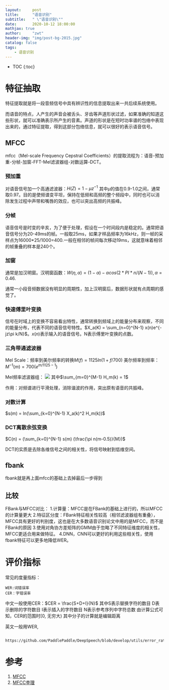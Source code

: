 ```yaml
---
layout:     post
title:      "语音识别"
subtitle:   " \"语音识别\""
date:       2020-10-12 18:00:00
mathjax: true
author:     "zwt"
header-img: "img/post-bg-2015.jpg"
catalog: false
tags:
    - 语音识别
---
```

* TOC
{:toc}

# 特征抽取

特征提取就是将一段音频信号中具有辨识性的信息提取出来一共后续系统使用。

而语音的特点，人产生的声音会被舌头、牙齿等声道形状过滤，如果准确的知道这些形状，就可以准确表示所产生的音素。声道的形状是在短时功率谱的包络中表现出来的，通过特征提取，得到这部分包络信息，就可以很好的表示语音信号。

## MFCC

mfcc（Mel-scale Frequency Cepstral Coefficients）的提取流程为：语音-预加重-分帧-加窗-FFT-Mel滤波器组-对数运算-DCT。

### 预加重

对语音信号加一个高通滤波器：$H(Z) = 1 - \mu z^{-1}$
其中$\mu$的值在0.9-1.0之间，通常取0.97。目的是使频谱变平坦，保持在低频和高频的整个频段中，同时也可以消除发生过程中声带和嘴唇的效应，也可以突出高频的共振峰。

### 分帧

语音信号是时变的辛亥，为了便于处理，假设在一个时间段内是稳定的。通常把语音信号分为20-49ms的帧。一般取25ms，如果才样品频率为16kHz，则一帧的采样点为16000*25/1000=400.一般在相邻的帧间每次移动19ms，这就意味着相邻的帧重叠的样本是240个。

### 加窗

通常是加汉明窗。汉明窗函数：$W(\eta , \alpha) = (1 - \alpha) - \alpha cos(2*PI*n/(N-1)) , \alpha = 0.46$.

通常一小段音频数据没有明显的周期性，加上汉明窗后，数据形状就有点周期的感觉了。

### 快速傅里叶变换

信号在时域上的变换不容易看出特性，通常转换到频域上的能量分布来观察，不同的能量分布，代表不同的语音信号特性。$X_a(K) = \sum_{n=0}^{N-1} x(n)e^{-jz\pi k/N}$。$x(n)$表示输入的语音信号。N表示傅里叶变换的点数。

### 三角带通滤波器

Mel Scale：频率到美尔频率的转换$M(f) = 1125ln(1+f/700)$
美尔频率到频率：$M^{-1}(m) = 700(e^{m/1125-1})$

Mel频率滤波器组：
![](https://zwt0204.github.io//img/语音识别.jpg)
其中$\sum_{m=0}^{M-1} H_m(k) = 1$

作用：对频谱进行平滑处理，消除谐波的作用，突出原有语音的共振峰。

### 对数计算

$s(m) = ln(\sum_{k=0}^{N-1} X_a(k)^2 H_m(k))$

### DCT离散余弦变换

$C(n) = (\sum_{k=0}^{N-1} s(m) (\frac{\pi n(m-0.5)}{M})$

DCT的实质是去除各维信号之间的相关性，将信号映射到低维空间。

## fbank

fbank就是再上面mfcc的基础上去掉最后一步得到

## 比较

FBank与MFCC对比：
1.计算量：MFCC是在FBank的基础上进行的，所以MFCC的计算量更大
2.特征区分度：FBank特征相关性较高（相邻滤波器组有重叠），MFCC具有更好的判别度，这也是在大多数语音识别论文中用的是MFCC，而不是FBank的原因
3.使用对角协方差矩阵的GMM由于忽略了不同特征维度的相关性，MFCC更适合用来做特征。
4.DNN，CNN可以更好的利用这些相关性，使用fbank特征可以更多地降低WER。

# 评价指标

常见的度量指标：
```
WER:词错误率
CER：字错误率
```

中文一般使用CER：$CER = \frac{S+D+I}{N}$
其中S表示替换字符的数目
D表示删除的字符数目
I表示插入的字符数目
N表示参考序列中字符总数
由计算公式可知，CER的范围时[0, 无穷大)
其中分子的计算就是编辑距离

英文一般用WER,

```
    https://github.com/PaddlePaddle/DeepSpeech/blob/develop/utils/error_rate.py
```

# 参考

1. [MFCC](https://www.jianshu.com/p/b25abb28b6f8)
2. [MFCC李理](http://fancyerii.github.io/books/mfcc/)
